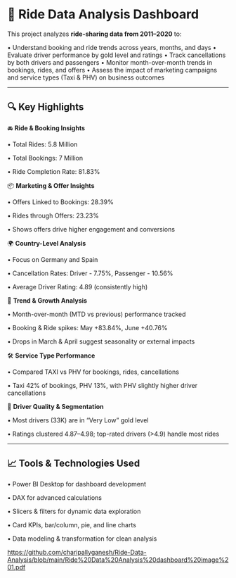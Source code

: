 # 🚀 Ride Data Analysis Dashboard

This project analyzes **ride-sharing data from 2011–2020** to:

• Understand booking and ride trends across years, months, and days
• Evaluate driver performance by gold level and ratings
• Track cancellations by both drivers and passengers
• Monitor month-over-month trends in bookings, rides, and offers
• Assess the impact of marketing campaigns and service types (Taxi & PHV) on business outcomes

---

## 🔍 Key Highlights

🚘 **Ride & Booking Insights**

• Total Rides: 5.8 Million

• Total Bookings: 7 Million

• Ride Completion Rate: 81.83%

📦 **Marketing & Offer Insights**

• Offers Linked to Bookings: 28.39%

• Rides through Offers: 23.23%

• Shows offers drive higher engagement and conversions

🌍 **Country-Level Analysis**

• Focus on Germany and Spain

• Cancellation Rates: Driver - 7.75%, Passenger - 10.56%

• Average Driver Rating: 4.89 (consistently high)

📅 **Trend & Growth Analysis**

• Month-over-month (MTD vs previous) performance tracked

• Booking & Ride spikes: May +83.84%, June +40.76%

• Drops in March & April suggest seasonality or external impacts

🛠️ **Service Type Performance**

• Compared TAXI vs PHV for bookings, rides, cancellations

• Taxi 42% of bookings, PHV 13%, with PHV slightly higher driver cancellations

📢 **Driver Quality & Segmentation**

• Most drivers (33K) are in “Very Low” gold level

• Ratings clustered 4.87–4.98; top-rated drivers (>4.9) handle most rides

---

## 📈 Tools & Technologies Used

• Power BI Desktop for dashboard development

• DAX for advanced calculations

• Slicers & filters for dynamic data exploration

• Card KPIs, bar/column, pie, and line charts

• Data modeling & transformation for clean analysis


https://github.com/charipallyganesh/Ride-Data-Analysis/blob/main/Ride%20Data%20Analysis%20dashboard%20image%201.pdf
